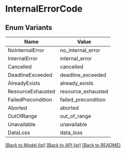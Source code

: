 # InternalErrorCode

## Enum Variants

| Name | Value |
|---- | -----|
| NoInternalError | no_internal_error |
| InternalError | internal_error |
| Cancelled | cancelled |
| DeadlineExceeded | deadline_exceeded |
| AlreadyExists | already_exists |
| ResourceExhausted | resource_exhausted |
| FailedPrecondition | failed_precondition |
| Aborted | aborted |
| OutOfRange | out_of_range |
| Unavailable | unavailable |
| DataLoss | data_loss |


[[Back to Model list]](../README.md#documentation-for-models) [[Back to API list]](../README.md#documentation-for-api-endpoints) [[Back to README]](../README.md)


